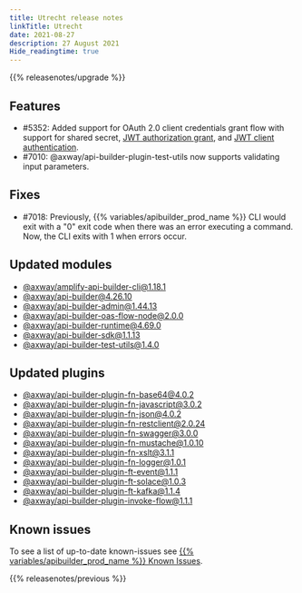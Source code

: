 ```yaml
---
title: Utrecht release notes
linkTitle: Utrecht
date: 2021-08-27
description: 27 August 2021
Hide_readingtime: true
---
```


{{% releasenotes/upgrade %}}

## Features

* #5352: Added support for OAuth 2.0 client credentials grant flow with support for shared secret, [JWT authorization grant](https://datatracker.ietf.org/doc/html/rfc7523#section-2.1), and [JWT client authentication](https://datatracker.ietf.org/doc/html/rfc7523#section-2.2).
* #7010: @axway/api-builder-plugin-test-utils now supports validating input parameters.

## Fixes

* #7018: Previously, {{% variables/apibuilder_prod_name %}} CLI would exit with a "0" exit code when there was an error executing a command. Now, the CLI exits with 1 when errors occur.

## Updated modules

* [@axway/amplify-api-builder-cli@1.18.1](https://www.npmjs.com/package/@axway/amplify-api-builder-cli/v/1.18.1)
* [@axway/api-builder@4.26.10](https://www.npmjs.com/package/@axway/api-builder/v/4.26.10)
* [@axway/api-builder-admin@1.44.13](https://www.npmjs.com/package/@axway/api-builder-admin/v/1.44.13)
* [@axway/api-builder-oas-flow-node@2.0.0](https://www.npmjs.com/package/@axway/api-builder-oas-flow-node/v/2.0.0)
* [@axway/api-builder-runtime@4.69.0](https://www.npmjs.com/package/@axway/api-builder-runtime/v/4.69.0)
* [@axway/api-builder-sdk@1.1.13](https://www.npmjs.com/package/@axway/api-builder-sdk/v/1.1.13)
* [@axway/api-builder-test-utils@1.4.0](https://www.npmjs.com/package/@axway/api-builder-test-utils/v/1.4.0)

## Updated plugins

* [@axway/api-builder-plugin-fn-base64@4.0.2](https://www.npmjs.com/package/@axway/api-builder-plugin-fn-base64/v/4.0.2)
* [@axway/api-builder-plugin-fn-javascript@3.0.2](https://www.npmjs.com/package/@axway/api-builder-plugin-fn-javascript/v/3.0.2)
* [@axway/api-builder-plugin-fn-json@4.0.2](https://www.npmjs.com/package/@axway/api-builder-plugin-fn-json/v/4.0.2)
* [@axway/api-builder-plugin-fn-restclient@2.0.24](https://www.npmjs.com/package/@axway/api-builder-plugin-fn-restclient/v/2.0.24)
* [@axway/api-builder-plugin-fn-swagger@3.0.0](https://www.npmjs.com/package/@axway/api-builder-plugin-fn-swagger/v/3.0.0)
* [@axway/api-builder-plugin-fn-mustache@1.0.10](https://www.npmjs.com/package/@axway/api-builder-plugin-fn-mustache/v/1.0.10)
* [@axway/api-builder-plugin-fn-xslt@3.1.1](https://www.npmjs.com/package/@axway/api-builder-plugin-fn-xslt/v/3.1.1)
* [@axway/api-builder-plugin-fn-logger@1.0.1](https://www.npmjs.com/package/@axway/api-builder-plugin-fn-logger/v/1.0.1)
* [@axway/api-builder-plugin-ft-event@1.1.1](https://www.npmjs.com/package/@axway/api-builder-plugin-ft-event/v/1.1.1)
* [@axway/api-builder-plugin-ft-solace@1.0.3](https://www.npmjs.com/package/@axway/api-builder-plugin-ft-solace/v/1.0.3)
* [@axway/api-builder-plugin-ft-kafka@1.1.4](https://www.npmjs.com/package/@axway/api-builder-plugin-ft-kafka/v/1.1.4)
* [@axway/api-builder-plugin-invoke-flow@1.1.1](https://www.npmjs.com/package/@axway/api-builder-plugin-invoke-flow/v/1.1.1)

## Known issues

To see a list of up-to-date known-issues see [{{% variables/apibuilder_prod_name %}} Known Issues](/docs/known_issues/).

{{% releasenotes/previous %}}
